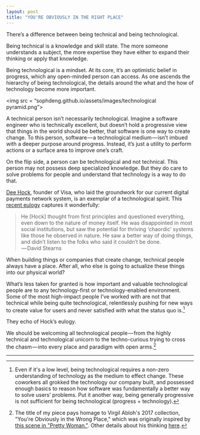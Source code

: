 ```yaml
---
layout: post
title: "YOU'RE OBVIOUSLY IN THE RIGHT PLACE"
---
```


There’s a difference between being technical and being technological.

Being technical is a knowledge and skill state. The more someone understands a subject, the more expertise they have either to expand their thinking or apply that knowledge.

Being technological is a mindset. At its core, it’s an optimistic belief in progress, which any open-minded person can access. As one ascends the hierarchy of being technological, the details around the what and the how of technology become more important.

<img src = “sophdeng.github.io/assets/images/technological pyramid.png”>

A technical person isn’t necessarily technological. Imagine a software engineer who is technically excellent, but doesn’t hold a progressive view that things in the world should be better, that software is one way to create change. To this person, software — a technological medium — isn’t imbued with a deeper purpose around progress. Instead, it’s just a utility to perform actions or a surface area to improve one’s craft.

On the flip side, a person can be technological and not technical. This person may not possess deep specialized knowledge. But they do care to solve problems for people and understand that technology is a way to do that.

[Dee Hock](https://en.wikipedia.org/wiki/Dee_Hock), founder of Visa, who laid the groundwork for our current digital payments network system, is an exemplar of a technological spirit. This [recent eulogy](https://twitter.com/patrickc/status/1550546772023357441) captures it wonderfully:

> He [Hock] thought from first principles and questioned everything, even down to the nature of money itself. He was disappointed in most social institutions, but saw the potential for thriving ‘chaordic’ systems like those he observed in nature. He saw a better way of doing things, and didn’t listen to the folks who said it couldn’t be done.  
>  — David Stearns

When building things or companies that create change, technical people always have a place. After all, who else is going to actualize these things into our physical world?

What’s less taken for granted is how important and valuable technological people are to any technology-first or technology-enabled environment. Some of the most high-impact people I’ve worked with are not that technical while being quite technological, relentlessly pushing for new ways to create value for users and never satisfied with what the status quo is.[^1]

They echo of Hock’s eulogy.

We should be welcoming all technological people — from the highly technical and technological unicorn to the techno-curious trying to cross the chasm — into every place and paradigm with open arms.[^2]


---
  
[^1]:  Even if it's a low level, being technological requires a non-zero understanding of technology as the medium to effect change.  These coworkers all grokked the technology our company built, and possessed enough basics to reason how software was fundamentally a better way to solve users’ problems. Put it another way, being generally progressive is not sufficient for being technological (progress + technology). 

[^2]: The title of my piece pays homage to Virgil Abloh's 2017 collection, "You're Obviously in the Wrong Place," which was originally inspired by [this scene in "Pretty Woman."](https://www.youtube.com/watch?v=VxcU4q6KLyA).   Other details about his thinking [here](https://www.wbur.org/news/2021/07/01/ica-virgil-abloh-figures-of-speech).

